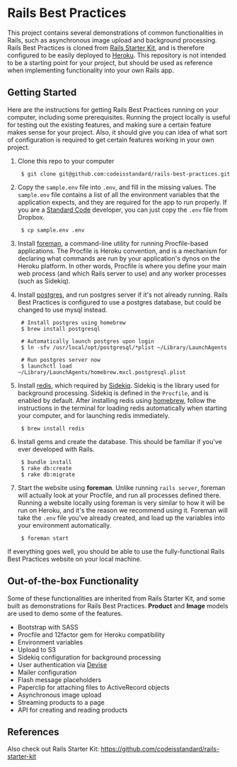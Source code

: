 # Rails Best Practices

This project contains several demonstrations of common functionalities in Rails, such as asynchronous image upload and background processing. Rails Best Practices is cloned from [Rails Starter Kit](https://github.com/codeisstandard/rails-starter-kit), and is therefore configured to be easily deployed to [Heroku](https://www.heroku.com/). This repository is not intended to be a starting point for your project, but should be used as reference when implementing functionality into your own Rails app.

## Getting Started

Here are the instructions for getting Rails Best Practices running on your computer, including some prerequisites. Running the project locally is useful for testing out the existing features, and making sure a certain feature makes sense for your project. Also, it should give you can idea of what sort of configuration is required to get certain features working in your own project.

1. Clone this repo to your computer

		$ git clone git@github.com:codeisstandard/rails-best-practices.git
		
2. Copy the `sample.env` file into `.env`, and fill in the missing values. The `sample.env` file contains a list of all the environment variables that the application expects, and they are required for the app to run properly. If you are a [Standard Code](http://www.standardco.de/) developer, you can just copy the `.env` file from Dropbox.

		$ cp sample.env .env
		
3. Install [foreman](https://github.com/ddollar/foreman), a command-line utility for running Procfile-based applications. The Procfile is Heroku convention, and is a mechanism for declaring what commands are run by your application's dynos on the Heroku platform. In other words, Procfile is where you define your main web process (and which Rails server to use) and any worker processes (such as Sidekiq).

4. Install [postgres](http://www.postgresql.org/), and run postgres server if it's not already running. Rails Best Practices is configured to use a postgres database, but could be changed to use mysql instead.

		# Install postgres using homebrew
		$ brew install postgresql
		
		# Automatically launch postgres upon login
		$ ln -sfv /usr/local/opt/postgresql/*plist ~/Library/LaunchAgents

		# Run postgres server now
		$ launchctl load ~/Library/LaunchAgents/homebrew.mxcl.postgresql.plist
		
5. Install [redis](http://redis.io/), which required by [Sidekiq](http://sidekiq.org/). Sidekiq is the library used for background processing. Sidekiq is defined in the `Procfile`, and is enabled by default. After installing redis using [homebrew](http://brew.sh/), follow the instructions in the terminal for loading redis automatically when starting your computer, and for launching redis immediately.

		$ brew install redis
		
6. Install gems and create the database. This should be familiar if you've ever developed with Rails.

		$ bundle install
		$ rake db:create
		$ rake db:migrate
		
7. Start the website using **foreman**. Unlike running `rails server`, foreman will actually look at your Procfile, and run all processes defined there. Running a website locally using foreman is very similar to how it will be run on Heroku, and it's the reason we recommend using it. Foreman will take the `.env` file you've already created, and load up the variables into your environment automatically.

		$ foreman start
		
If everything goes well, you should be able to use the fully-functional Rails Best Practices website on your local machine.

## Out-of-the-box Functionality

Some of these functionalities are inherited from Rails Starter Kit, and some built as demonstrations for Rails Best Practices. **Product** and **Image** models are used to demo some of the features.

- Bootstrap with SASS
- Procfile and 12factor gem for Heroku compatibility
- Environment variables
- Upload to S3
- Sidekiq configuration for background processing
- User authentication via [Devise](https://github.com/plataformatec/devise)
- Mailer configuration
- Flash message placeholders
- Paperclip for attaching files to ActiveRecord objects
- Asynchronous image upload
- Streaming products to a page
- API for creating and reading products

## References

Also check out Rails Starter Kit: https://github.com/codeisstandard/rails-starter-kit